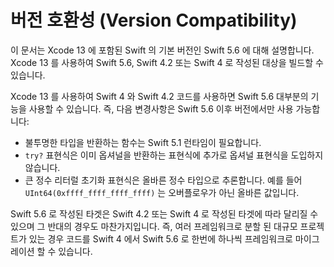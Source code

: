 # 버전 호환성 \(Version Compatibility\)

<!--
This book describes Swift 5.6, the default version of Swift that’s included in Xcode 13. You can use Xcode 13 to build targets that are written in either Swift 5.6, Swift 4.2, or Swift 4.

When you use Xcode 13 to build Swift 4 and Swift 4.2 code, most Swift 5.6 functionality is available. That said, the following changes are available only to code that uses Swift 5.6 or later:

Functions that return an opaque type require the Swift 5.1 runtime.
The try? expression doesn’t introduce an extra level of optionality to expressions that already return optionals.
Large integer literal initialization expressions are inferred to be of the correct integer type. For example, UInt64(0xffff_ffff_ffff_ffff) evaluates to the correct value rather than overflowing.
Concurrency requires Swift 5.6 or later, and a version of the Swift standard library that provides the corresponding concurrency types. On Apple platforms, set a deployment target of at least iOS 15, macOS 12, tvOS 15, or watchOS 8.0.

A target written in Swift 5.6 can depend on a target that’s written in Swift 4.2 or Swift 4, and vice versa. This means, if you have a large project that’s divided into multiple frameworks, you can migrate your code from Swift 4 to Swift 5.6 one framework at a time.
-->

이 문서는 Xcode 13 에 포함된 Swift 의 기본 버전인 Swift 5.6 에 대해 설명합니다. Xcode 13 를 사용하여 Swift 5.6, Swift 4.2 또는 Swift 4 로 작성된 대상을 빌드할 수 있습니다.

Xcode 13 를 사용하여 Swift 4 와 Swift 4.2 코드를 사용하면 Swift 5.6 대부분의 기능을 사용할 수 있습니다. 즉, 다음 변경사항은 Swift 5.6 이후 버전에서만 사용 가능합니다:

* 불투명한 타입을 반환하는 함수는 Swift 5.1 런타임이 필요합니다.
* `try?` 표현식은 이미 옵셔널을 반환하는 표현식에 추가로 옵셔널 표현식을 도입하지 않습니다.
* 큰 정수 리터럴 초기화 표현식은 올바른 정수 타입으로 추론합니다. 예를 들어 `UInt64(0xffff_ffff_ffff_ffff)` 는 오버플로우가 아닌 올바른 값입니다.

Swift 5.6 로 작성된 타겟은 Swift 4.2 또는 Swift 4 로 작성된 타겟에 따라 달리질 수 있으며 그 반대의 경우도 마찬가지입니다. 즉, 여러 프레임워크로 분할 된 대규모 프로젝트가 있는 경우 코드를 Swift 4 에서 Swift 5.6 로 한번에 하나씩 프레임워크로 마이그레이션 할 수 있습니다.

